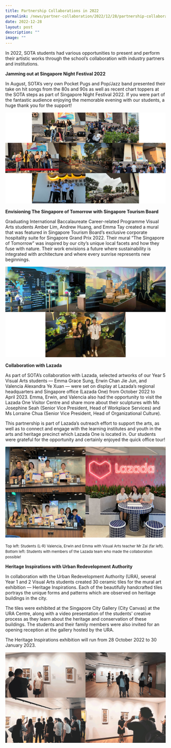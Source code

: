 ```yaml
---
title: Partnership Collaborations in 2022
permalink: /news/partner-collaboration/2022/12/28/partnership-collaborations-in-2022/
date: 2022-12-28
layout: post
description: ""
image: ""
---
```

In 2022, SOTA students had various opportunities to present and perform their artistic works through the school’s collaboration with industry partners and institutions.  
  
**Jamming out at Singapore Night Festival 2022**  
  
In August, SOTA’s very own Pocket Pugs and Pop/Jazz band presented their take on hit songs from the 80s and 90s as well as recent chart toppers at the SOTA steps as part of Singapore Night Festival 2022. If you were part of the fantastic audience enjoying the memorable evening with our students, a huge thank you for the support!

![](/images/2022_partnership_snf.jpg)

**Envisioning The Singapore of Tomorrow with Singapore Tourism Board**  
  
Graduating International Baccalaureate Career-related Programme Visual Arts students Amber Lim, Andrew Huang, and Emma Tay created a mural that was featured in Singapore Tourism Board’s exclusive corporate hospitality suite for Singapore Grand Prix 2022. Their mural “The Singapore of Tomorrow” was inspired by our city’s unique local facets and how they fuse with nature. Their work envisions a future where sustainability is integrated with architecture and where every sunrise represents new beginnings.

![](/images/2022_partnership_f1-collab.png)

**Collaboration with Lazada**  
  
As part of SOTA’s collaboration with Lazada, selected artworks of our Year 5 Visual Arts students — Emma Grace Sung, Erwin Chan Jie Jun, and Valencia Alexandra Ye Xuan — were set on display at Lazada’s regional headquarters and Singapore office (Lazada One) from October 2022 to April 2023. Emma, Erwin, and Valencia also had the opportunity to visit the Lazada One Visitor Centre and share more about their sculptures with Ms Josephine Seah (Senior Vice President, Head of Workplace Services) and Ms Lorraine Chua (Senior Vice President, Head of Organizational Culture).  
  
This partnership is part of Lazada’s outreach effort to support the arts, as well as to connect and engage with the learning institutes and youth in the arts and heritage precinct which Lazada One is located in. Our students were grateful for the opportunity and certainly enjoyed the quick office tour!

![](/images/2022_partnership_lazada-partnership-collage.jpg)

<small>Top left: Students (L-R) Valencia, Erwin and Emma with Visual Arts teacher Mr Zai (far left). Bottom left: Students with members of the Lazada team who made the collaboration possible!</small>

**Heritage Inspirations with Urban Redevelopment Authority**  
  
In collaboration with the Urban Redevelopment Authority (URA), several Year 1 and 2 Visual Arts students created 30 ceramic tiles for the mural art exhibition — Heritage Inspirations. Each of the beautifully handcrafted tiles portrays the unique forms and patterns which are observed on heritage buildings in the city.  
  
The tiles were exhibited at the Singapore City Gallery (City Canvas) at the URA Centre, along with a video presentation of the students' creative process as they learn about the heritage and conservation of these buildings. The students and their family members were also invited for an opening reception at the gallery hosted by the URA.  
  
The Heritage Inspirations exhibition will run from 28 October 2022 to 30 January 2023.

![](/images/2022_partnership_heritage-inspirations.png)